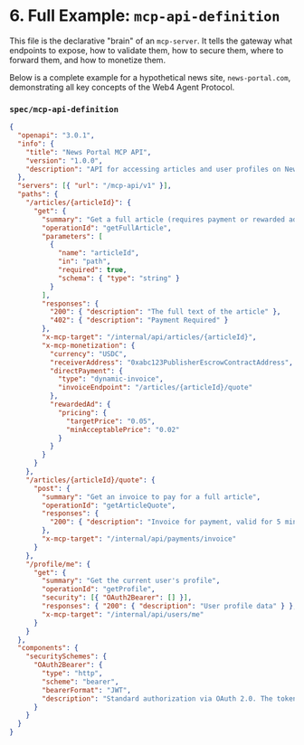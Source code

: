 # 6. Full Example: `mcp-api-definition`

This file is the declarative "brain" of an `mcp-server`. It tells the gateway what endpoints to expose, how to validate them, how to secure them, where to forward them, and how to monetize them.

Below is a complete example for a hypothetical news site, `news-portal.com`, demonstrating all key concepts of the Web4 Agent Protocol.

### `spec/mcp-api-definition`

```json
{
  "openapi": "3.0.1",
  "info": {
    "title": "News Portal MCP API",
    "version": "1.0.0",
    "description": "API for accessing articles and user profiles on News Portal, compatible with the Web4 Agent Protocol."
  },
  "servers": [{ "url": "/mcp-api/v1" }],
  "paths": {
    "/articles/{articleId}": {
      "get": {
        "summary": "Get a full article (requires payment or rewarded ad)",
        "operationId": "getFullArticle",
        "parameters": [
          {
            "name": "articleId",
            "in": "path",
            "required": true,
            "schema": { "type": "string" }
          }
        ],
        "responses": {
          "200": { "description": "The full text of the article" },
          "402": { "description": "Payment Required" }
        },
        "x-mcp-target": "/internal/api/articles/{articleId}",
        "x-mcp-monetization": {
          "currency": "USDC",
          "receiverAddress": "0xabc123PublisherEscrowContractAddress",
          "directPayment": {
            "type": "dynamic-invoice",
            "invoiceEndpoint": "/articles/{articleId}/quote"
          },
          "rewardedAd": {
            "pricing": {
              "targetPrice": "0.05",
              "minAcceptablePrice": "0.02"
            }
          }
        }
      }
    },
    "/articles/{articleId}/quote": {
      "post": {
        "summary": "Get an invoice to pay for a full article",
        "operationId": "getArticleQuote",
        "responses": {
          "200": { "description": "Invoice for payment, valid for 5 minutes" }
        },
        "x-mcp-target": "/internal/api/payments/invoice"
      }
    },
    "/profile/me": {
      "get": {
        "summary": "Get the current user's profile",
        "operationId": "getProfile",
        "security": [{ "OAuth2Bearer": [] }],
        "responses": { "200": { "description": "User profile data" } },
        "x-mcp-target": "/internal/api/users/me"
      }
    }
  },
  "components": {
    "securitySchemes": {
      "OAuth2Bearer": {
        "type": "http",
        "scheme": "bearer",
        "bearerFormat": "JWT",
        "description": "Standard authorization via OAuth 2.0. The token is obtained after the user logs into their existing account on the website."
      }
    }
  }
}
```

